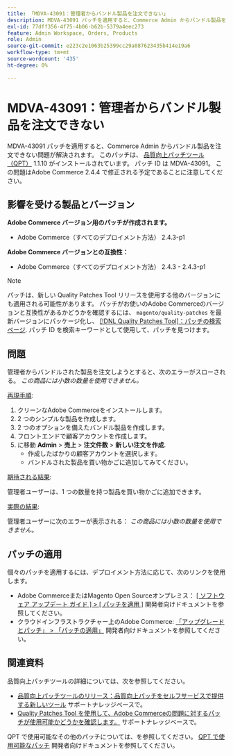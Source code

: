 ```yaml
---
title: 「MDVA-43091：管理者からバンドル製品を注文できない」
description: MDVA-43091 パッチを適用すると、Commerce Admin からバンドル製品を注文できない問題が解決されます。 このパッチは、[Quality Patches Tool （QPT） ] （/help/announcements/adobe-commerce-announcements/magento-quality-patches-released-new-tool-to-self-serve-quality-patches.md） 1.1.10 がインストールされている場合に利用できます。 パッチ ID は MDVA-43091。 この問題はAdobe Commerce 2.4.4 で修正される予定であることに注意してください。
exl-id: 77dff356-4f75-4b06-b62b-5379a4eec273
feature: Admin Workspace, Orders, Products
role: Admin
source-git-commit: e223c2e1063b25399cc29a087623435b414e19a6
workflow-type: tm+mt
source-wordcount: '435'
ht-degree: 0%

---
```


# MDVA-43091：管理者からバンドル製品を注文できない

MDVA-43091 パッチを適用すると、Commerce Admin からバンドル製品を注文できない問題が解決されます。 このパッチは、 [品質向上パッチツール（QPT）](/help/announcements/adobe-commerce-announcements/magento-quality-patches-released-new-tool-to-self-serve-quality-patches.md) 1.1.10 がインストールされています。 パッチ ID は MDVA-43091。 この問題はAdobe Commerce 2.4.4 で修正される予定であることに注意してください。

## 影響を受ける製品とバージョン

**Adobe Commerce バージョン用のパッチが作成されます。**

* Adobe Commerce（すべてのデプロイメント方法） 2.4.3-p1

**Adobe Commerce バージョンとの互換性：**

* Adobe Commerce（すべてのデプロイメント方法） 2.4.3 - 2.4.3-p1

>[!NOTE]
>
>パッチは、新しい Quality Patches Tool リリースを使用する他のバージョンにも適用される可能性があります。 パッチがお使いのAdobe Commerceのバージョンと互換性があるかどうかを確認するには、 `magento/quality-patches` を最新バージョンにパッケージ化し、 [[!DNL Quality Patches Tool]：パッチの検索ページ](https://devdocs.magento.com/quality-patches/tool.html#patch-grid). パッチ ID を検索キーワードとして使用して、パッチを見つけます。

## 問題

管理者からバンドルされた製品を注文しようとすると、次のエラーがスローされる。 *この商品には小数の数量を使用できません。*

<u>再現手順</u>:

1. クリーンなAdobe Commerceをインストールします。
1. 2 つのシンプルな製品を作成します。
1. 2 つのオプションを備えたバンドル製品を作成します。
1. フロントエンドで顧客アカウントを作成します。
1. に移動 **Admin** > **売上** > **注文件数** > **新しい注文を作成**.
   * 作成したばかりの顧客アカウントを選択します。
   * バンドルされた製品を買い物かごに追加してみてください。

<u>期待される結果</u>:

管理者ユーザーは、1 つの数量を持つ製品を買い物かごに追加できます。

<u>実際の結果</u>:

管理者ユーザーに次のエラーが表示される： *この商品には小数の数量を使用できません。*

## パッチの適用

個々のパッチを適用するには、デプロイメント方法に応じて、次のリンクを使用します。

* Adobe CommerceまたはMagento Open Sourceオンプレミス： [[ ソフトウェア アップデート ガイド ] > [ パッチを適用 ]](https://devdocs.magento.com/guides/v2.4/comp-mgr/patching/mqp.html) 開発者向けドキュメントを参照してください。
* クラウドインフラストラクチャー上のAdobe Commerce: [「アップグレードとパッチ」 > 「パッチの適用」](https://devdocs.magento.com/cloud/project/project-patch.html) 開発者向けドキュメントを参照してください。

## 関連資料

品質向上パッチツールの詳細については、次を参照してください。

* [品質向上パッチツールのリリース：品質向上パッチをセルフサービスで提供する新しいツール](/help/announcements/adobe-commerce-announcements/magento-quality-patches-released-new-tool-to-self-serve-quality-patches.md) サポートナレッジベースで。
* [Quality Patches Tool を使用して、Adobe Commerceの問題に対するパッチが使用可能かどうかを確認します。](/help/support-tools/patches-available-in-qpt-tool/check-patch-for-magento-issue-with-magento-quality-patches.md) サポートナレッジベースで。

QPT で使用可能なその他のパッチについては、を参照してください。 [QPT で使用可能なパッチ](https://devdocs.magento.com/quality-patches/tool.html#patch-grid) 開発者向けドキュメントを参照してください。
